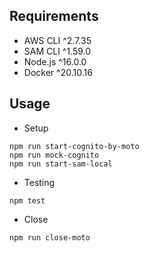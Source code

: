 ## Requirements
- AWS CLI ^2.7.35
- SAM CLI ^1.59.0
- Node.js ^16.0.0
- Docker ^20.10.16

## Usage

- Setup
```shell
npm run start-cognito-by-moto
npm run mock-cognito
npm run start-sam-local
```

- Testing
```shell
npm test
```

- Close
```shell
npm run close-moto
```